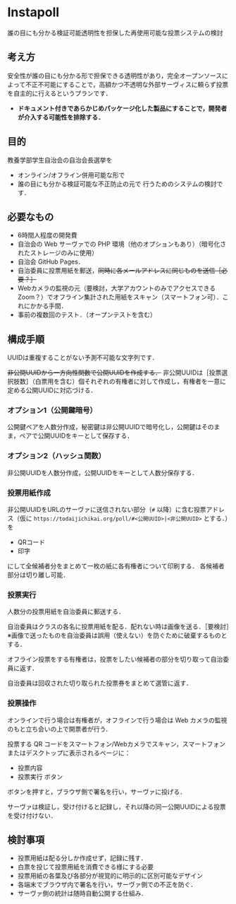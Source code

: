 # Instapoll
誰の目にも分かる検証可能透明性を担保した再使用可能な投票システムの検討

## 考え方
安全性が誰の目にも分かる形で担保できる透明性があり，完全オープンソースによって不正不可能にすることで，高額かつ不透明な外部サーヴィスに頼らず投票を自主的に行えるというプランです．

- **ドキュメント付きであらかじめパッケージ化した製品にすることで，開発者が介入する可能性を排除する．**

## 目的
教養学部学生自治会の自治会長選挙を
- オンライン/オフライン併用可能な形で
- 誰の目にも分かる検証可能な不正防止の元で
行うためのシステムの検討です．

## 必要なもの
- 6時間人程度の開発費
- 自治会の Web サーヴァでの PHP 環境（他のオプションもあり）（暗号化されたストレージのみに使用）
- 自治会 GitHub Pages．
- 自治委員に投票用紙を郵送，~~同時に各メールアドレスに同じものを送信［必要？］~~
- Webカメラの監視の元（要検討，大学アカウントのみでアクセスできる Zoom？）でオフライン集計された用紙をスキャン（スマートフォン可）．これにかかる手間．
- 事前の複数回のテスト．（オープンテストを含む）

## 構成手順
UUIDは重複することがない予測不可能な文字列です．

~~非公開UUIDから一方向性関数で公開UUIDを作成する．~~
非公開UUIDは［投票選択肢数］（白票用を含む）個それぞれの有権者に対して作成し，有権者を一意に定める公開UUIDに対応づける．

### オプション1（公開鍵暗号）
公開鍵ペアを人数分作成，秘密鍵は非公開UUIDで暗号化し，公開鍵はそのまま，ペアで公開UUIDをキーとして保存する．

### オプション2（ハッシュ関数）
非公開UUIDを人数分作成，公開UUIDをキーとして人数分保存する．

### 投票用紙作成
非公開UUIDをURLのサーヴァに送信されない部分（`#` 以降）に含む投票アドレス（仮に `https://todaijichikai.org/poll/#<公開UUID>|<非公開UUID>` とする．）を

- QRコード
- 印字

にして全候補者分をまとめて一枚の紙に各有権者について印刷する．
各候補者部分は切り離し可能．

### 投票実行
人数分の投票用紙を自治委員に郵送する．

自治委員はクラスの各名に投票用紙を配る．配れない時は画像を送る．［要検討］※画像で送ったものを自治委員は誤用（使えない）を防ぐために破棄するものとする．

オフライン投票をする有権者は，投票をしたい候補者の部分を切り取って自治委員に返す．

自治委員は回収された切り取られた投票券をまとめて選管に返す．

### 投票操作
オンラインで行う場合は有権者が，オフラインで行う場合は Web カメラの監視のもと立ち会いの上で開票者が行う．

投票する QR コードをスマートフォン/Webカメラでスキャン，スマートフォンまたはデスクトップに表示されるページに：

- 投票内容
- <kbd>投票実行</kbd> ボタン

ボタンを押すと，ブラウザ側で署名を行い，サーヴァに投げる．

サーヴァは検証し，受け付けると記録し，それ以降の同一公開UUIDによる投票を受け付けない．

## 検討事項
- 投票用紙は配る分しか作成せず，記録に残す．
- 白票を投じて投票用紙を消費できる様にする必要
- 投票用紙の各葉及び各部分が視覚的に明示的に区別可能なデザイン
- 各端末でブラウザ内で署名を行い，サーヴァ側での不正を防ぐ．
- サーヴァ側の統計は随時自動公開する仕組み．

